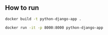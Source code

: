 ## How to run
```bash
docker build -t python-django-app .

docker run -it -p 8000:8000 python-django-app
```
